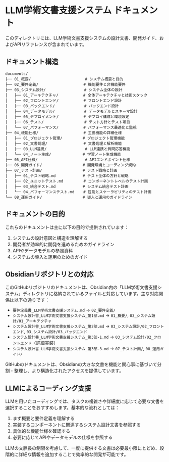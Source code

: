 # LLM学術文書支援システム ドキュメント

このディレクトリには、LLM学術文書支援システムの設計文書、開発ガイド、およびAPIリファレンスが含まれています。

## ドキュメント構造

```
documents/
├── 01_概要/                        # システム概要と目的
├── 02_要件定義/                    # 機能要件と非機能要件
├── 03_システム設計/                 # システム全体の設計
│   ├── 01_アーキテクチャ/           # 全体アーキテクチャと技術スタック
│   ├── 02_フロントエンド/           # フロントエンド設計
│   ├── 03_バックエンド/             # バックエンド設計
│   ├── 04_データモデル/             # データモデルとスキーマ設計
│   ├── 05_デプロイメント/           # デプロイ構成と環境設定
│   ├── 06_テスト/                  # テスト方針とテスト項目
│   └── 07_パフォーマンス/           # パフォーマンス最適化と監視
├── 04_機能仕様/                    # 主要機能の詳細仕様
│   ├── 01_プロジェクト管理/         # プロジェクト管理機能
│   ├── 02_文書処理/                # 文書処理と解析機能
│   ├── 03_LLM連携/                 # LLM連携と質問応答機能
│   └── 04_ノート生成/              # 学習ノート生成機能
├── 05_API仕様/                     # APIエンドポイント仕様
├── 06_開発ガイド/                  # 開発環境とコーディング規約
├── 07_テスト計画/                  # テスト戦略と計画
│   ├── 01_テスト戦略.md            # テスト全体の方針と戦略
│   ├── 02_ユニットテスト.md         # コンポーネントレベルのテスト計画
│   ├── 03_統合テスト.md            # システム統合テスト計画
│   └── 04_パフォーマンステスト.md    # 性能とスケーラビリティのテスト計画
└── 08_運用ガイド/                  # 導入と運用のガイドライン
```

## ドキュメントの目的

これらのドキュメントは主に以下の目的で提供されています：

1. システムの設計意図と構造を理解する
2. 開発者が効率的に開発を進めるためのガイドライン
3. APIやデータモデルの参照資料
4. システムの導入と運用のためのガイド

## Obsidianリポジトリとの対応

このGitHubリポジトリのドキュメントは、Obsidian内の「LLM学術文書支援システム」ディレクトリに格納されているファイルと対応しています。主な対応関係は以下の通りです：

- `要件定義書_LLM学術文書支援システム.md` → `02_要件定義/`
- `システム設計書_LLM学術文書支援システム_第1部.md` → `01_概要/`, `03_システム設計/01_アーキテクチャ`
- `システム設計書_LLM学術文書支援システム_第2部.md` → `03_システム設計/02_フロントエンド`, `03_システム設計/03_バックエンド`
- `システム設計書_LLM学術文書支援システム_第3部-1.md` → `03_システム設計/02_フロントエンド`（詳細実装）
- `システム設計書_LLM学術文書支援システム_第3部-3.md` → `07_テスト計画/`, `08_運用ガイド/`

GitHubのドキュメントは、Obsidianの大きな文書を機能と関心事に基づいて分割・整理し、より構造化されたアクセスを提供しています。

## LLMによるコーディング支援

LLMを用いたコーディングでは、タスクの複雑さや詳細度に応じて必要な文書を選択することをおすすめします。基本的な流れとしては：

1. まず概要と要件定義を理解する
2. 実装するコンポーネントに関連するシステム設計文書を参照する
3. 具体的な機能仕様を確認する
4. 必要に応じてAPIやデータモデルの仕様を参照する

LLMの文脈長の制限を考慮して、一度に提供する文書は必要最小限にとどめ、段階的に詳細な情報を追加することで効率的な開発が可能です。
